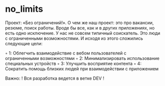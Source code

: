 # no_limits

  Проект: «Без ограничений!».
     О чем же наш проект: это про вакансии, резюме, поиск работы. 
     Вроде бы все, как и в других приложениях, но есть одно исключение. 
     У нас не совсем типичный соискатель. Это люди с ограниченными возможностями. 
     И исходя из этого сложились следующие цели:

 ◦ 1: Облегчить взаимодействие с вебом пользователей с ограниченными возможностями
 ◦ 2: Минимализировать использование специальных устройств
 ◦ 3: Улучшить восприятие контента
 ◦ 4: Сократить помощь близких людей при взаимодействии с приложением

 Важно:
 ! Вся разработка ведется в ветке DEV !
